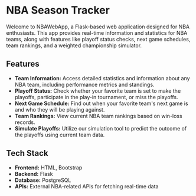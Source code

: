 # NBA Season Tracker

Welcome to NBAWebApp, a Flask-based web application designed for NBA enthusiasts. This app provides real-time information and statistics for NBA teams, along with features like playoff status checks, next game schedules, team rankings, and a weighted championship simulator.

## Features

- **Team Information:** Access detailed statistics and information about any NBA team, including performance metrics and standings.
- **Playoff Status:** Check whether your favorite team is set to make the playoffs, participate in the play-in tournament, or miss the playoffs.
- **Next Game Schedule:** Find out when your favorite team's next game is and who they will be playing against.
- **Team Rankings:** View current NBA team rankings based on win-loss records.
- **Simulate Playoffs:** Utilize our simulation tool to predict the outcome of the playoffs using current team data.

## Tech Stack

- **Frontend:** HTML, Bootstrap
- **Backend:** Flask
- **Database:** PostgreSQL
- **APIs:** External NBA-related APIs for fetching real-time data
